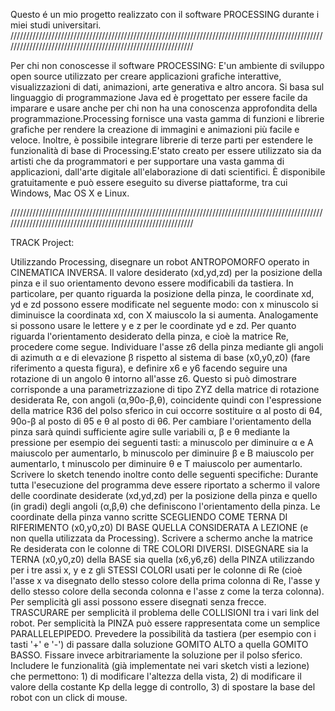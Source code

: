 Questo é un mio progetto realizzato con il software PROCESSING durante i miei studi universitari.
/////////////////////////////////////////////////////////////////////////////////////////////////////////////////////////////////////////////////////////////

Per chi non conoscesse il software PROCESSING: E'un ambiente di sviluppo open source utilizzato per creare applicazioni grafiche interattive, visualizzazioni di dati, animazioni, arte generativa e altro ancora. Si basa sul linguaggio di programmazione Java ed è progettato per essere facile da imparare e usare anche per chi non ha una conoscenza approfondita della programmazione.Processing fornisce una vasta gamma di funzioni e librerie grafiche per rendere la creazione di immagini e animazioni più facile e veloce. Inoltre, è possibile integrare librerie di terze parti per estendere le funzionalità di base di Processing.E'stato creato per essere utilizzato sia da artisti che da programmatori e per supportare una vasta gamma di applicazioni, dall'arte digitale all'elaborazione di dati scientifici. È disponibile gratuitamente e può essere eseguito su diverse piattaforme, tra cui Windows, Mac OS X e Linux.

/////////////////////////////////////////////////////////////////////////////////////////////////////////////////////////////////////////////////////////////

TRACK Project:

Utilizzando Processing, disegnare un robot ANTROPOMORFO operato in CINEMATICA INVERSA. Il valore desiderato (xd,yd,zd) per la posizione della pinza e il suo orientamento devono essere modificabili da tastiera. In particolare, per quanto riguarda la posizione della pinza, le coordinate xd, yd e zd possono essere modificate nel seguente modo: con x minuscolo si diminuisce la coordinata xd, con X maiuscolo la si aumenta. Analogamente si possono usare le lettere y e z per le coordinate yd e zd.
Per quanto riguarda l'orientamento desiderato della pinza, e cioè la matrice Re, procedere come segue. Individuare l'asse z6 della pinza mediante gli angoli di azimuth α e di elevazione β rispetto al sistema di base (x0,y0,z0) (fare riferimento a questa figura), e definire x6 e y6 facendo seguire una rotazione di un angolo θ intorno all'asse z6. Questo si può dimostrare corrisponde a una parametrizzazione di tipo ZYZ della matrice di rotazione desiderata Re, con angoli (α,90o-β,θ), coincidente quindi con l'espressione della matrice R36 del polso sferico in cui occorre sostituire α al posto di θ4, 90o-β al posto di θ5 e θ al posto di θ6. Per cambiare l'orientamento della pinza sarà quindi sufficiente agire sulle variabili α, β e θ mediante la pressione per esempio dei seguenti tasti: a minuscolo per diminuire α e A maiuscolo per aumentarlo, b minuscolo per diminuire β e B maiuscolo per aumentarlo, t minuscolo per diminuire θ e T maiuscolo per aumentarlo.
Scrivere lo sketch tenendo inoltre conto delle seguenti specifiche:
Durante tutta l'esecuzione del programma deve essere riportato a schermo il valore delle coordinate desiderate (xd,yd,zd) per la posizione della pinza e quello (in gradi) degli angoli (α,β,θ) che definiscono l'orientamento della pinza. Le coordinate della pinza vanno scritte SCEGLIENDO COME TERNA DI RIFERIMENTO (x0,y0,z0) DI BASE QUELLA CONSIDERATA A LEZIONE (e non quella utilizzata da Processing).
Scrivere a schermo anche la matrice Re desiderata con le colonne di TRE COLORI DIVERSI.
DISEGNARE sia la TERNA (x0,y0,z0) della BASE sia quella (x6,y6,z6) della PINZA utilizzando per i tre assi x, y e z gli STESSI COLORI usati per le colonne di Re (cioè l'asse x va disegnato dello stesso colore della prima colonna di Re, l'asse y dello stesso colore della seconda colonna e l'asse z come la terza colonna). Per semplicità gli assi possono essere disegnati senza frecce.
TRASCURARE per semplicità il problema delle COLLISIONI tra i vari link del robot.
Per semplicità la PINZA può essere rappresentata come un semplice PARALLELEPIPEDO.
Prevedere la possibilità da tastiera (per esempio con i tasti '+' e '-') di passare dalla soluzione GOMITO ALTO a quella GOMITO BASSO. Fissare invece arbitrariamente la soluzione per il polso sferico.
Includere le funzionalità (già implementate nei vari sketch visti a lezione) che permettono: 1) di modificare l'altezza della vista, 2) di modificare il valore della costante Kp della legge di controllo, 3) di spostare la base del robot con un click di mouse.

